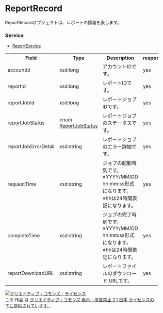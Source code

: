 # ReportRecord
ReportRecordオブジェクトは、レポートの情報を表します。
### Service
+ [ReportService](../services/ReportService.md)

<table>
 <tr>
  <th>Field</th>
  <th>Type</th>
  <th>Description</th>
  <th>response</th>
  <th>get</th>
  <th>add</th>
  <th>set</th>
  <th>remove</th>
 </tr>
 <tr>
  <td>accountId</td>
  <td>xsd:long</td>
  <td>アカウントIDです。</td>
  <td>yes</td>
  <td>-</td>
  <td>-</td>
  <td>-</td>
  <td>-</td>
 </tr>
  <tr>
  <td>reportId</td>
  <td>xsd:long</td>
  <td>レポートIDです。</td>
  <td>yes</td>
  <td>-</td>
  <td>Requirement</td>
  <td>-</td>
  <td>-</td>
 </tr>
 <tr>
  <td>reportJobId</td>
  <td>xsd:long</td>
  <td>レポートジョブIDです。</td>
  <td>yes</td>
  <td>-</td>
  <td>-</td>
  <td>-</td>
  <td>Requirement</td>
 </tr>
 <tr>
  <td>reportJobStatus</td>
  <td>enum <a href="./ReportJobStatus.md">ReportJobStatus</a></td>
  <td>レポートジョブのステータスです。</td>
  <td>yes</td>
  <td>-</td>
  <td>-</td>
  <td>-</td>
  <td>-</td>
 </tr>
 <tr>
  <td>reportJobErrorDetail</td>
  <td>xsd:string</td>
  <td>レポートジョブのエラー詳細です。</td>
  <td>yes</td>
  <td>-</td>
  <td>-</td>
  <td>-</td>
  <td>-</td>
 </tr>
 <tr>
  <td>requestTime</td>
  <td>xsd:string</td>
  <td>ジョブの起動時刻です。<br>※YYYY/MM/DD hh:mm:ss形式になります。<br>※hhは24時間表記になります。</td>
  <td>yes</td>
  <td>-</td>
  <td>-</td>
  <td>-</td>
  <td>-</td>
 </tr>
  <tr>
  <td>completeTime</td>
  <td>xsd:string</td>
  <td>ジョブの完了時刻です。<br>※YYYY/MM/DD hh:mm:ss形式になります。<br>※hhは24時間表記になります。</td>
  <td>yes</td>
  <td>-</td>
  <td>-</td>
  <td>-</td>
  <td>-</td>
 </tr>
 <tr>
  <td>reportDownloadURL</td>
  <td>xsd:string</td>
  <td>レポートファイルのダウンロード URLです。</td>
  <td>yes</td>
  <td>-</td>
  <td>-</td>
  <td>-</td>
  <td>-</td>
 </tr>
</table>

<a rel="license" href="http://creativecommons.org/licenses/by-nd/2.1/jp/"><img alt="クリエイティブ・コモンズ・ライセンス" style="border-width:0" src="https://i.creativecommons.org/l/by-nd/2.1/jp/88x31.png" /></a><br />この 作品 は <a rel="license" href="http://creativecommons.org/licenses/by-nd/2.1/jp/">クリエイティブ・コモンズ 表示 - 改変禁止 2.1 日本 ライセンスの下に提供されています。</a>
